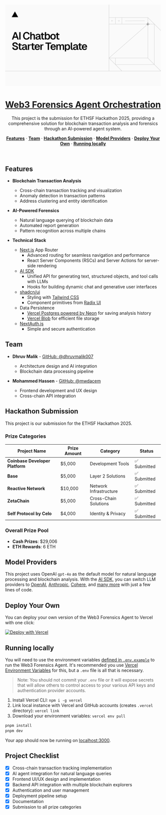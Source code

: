 <a href="https://web3-forensics.vercel.app/">
  <img alt="Web3 Forensics Agent Orchestration" src="app/(chat)/opengraph-image.png">
  <h1 align="center">Web3 Forensics Agent Orchestration</h1>
</a>

<p align="center">
  This project is the submission for ETHSF Hackathon 2025, providing a comprehensive solution for blockchain transaction analysis and forensics through an AI-powered agent system.
</p>

<p align="center">
  <a href="#features"><strong>Features</strong></a> ·
  <a href="#team"><strong>Team</strong></a> ·
  <a href="#hackathon-submission"><strong>Hackathon Submission</strong></a> ·
  <a href="#model-providers"><strong>Model Providers</strong></a> ·
  <a href="#deploy-your-own"><strong>Deploy Your Own</strong></a> ·
  <a href="#running-locally"><strong>Running locally</strong></a>
</p>
<br/>

## Features

- **Blockchain Transaction Analysis**
  - Cross-chain transaction tracking and visualization
  - Anomaly detection in transaction patterns
  - Address clustering and entity identification
  
- **AI-Powered Forensics**
  - Natural language querying of blockchain data
  - Automated report generation
  - Pattern recognition across multiple chains
  
- **Technical Stack**
  - [Next.js](https://nextjs.org) App Router
    - Advanced routing for seamless navigation and performance
    - React Server Components (RSCs) and Server Actions for server-side rendering
  - [AI SDK](https://sdk.vercel.ai/docs)
    - Unified API for generating text, structured objects, and tool calls with LLMs
    - Hooks for building dynamic chat and generative user interfaces
  - [shadcn/ui](https://ui.shadcn.com)
    - Styling with [Tailwind CSS](https://tailwindcss.com)
    - Component primitives from [Radix UI](https://radix-ui.com)
  - Data Persistence
    - [Vercel Postgres powered by Neon](https://vercel.com/storage/postgres) for saving analysis history
    - [Vercel Blob](https://vercel.com/storage/blob) for efficient file storage
  - [NextAuth.js](https://github.com/nextauthjs/next-auth)
    - Simple and secure authentication

## Team

- **Dhruv Malik** - [GitHub: @dhruvmalik007](https://github.com/dhruvmalik007)
  - Architecture design and AI integration
  - Blockchain data processing pipeline

- **Mohammed Hassen** - [GitHub: @mwdacem](https://github.com/mwdacem)
  - Frontend development and UX design
  - Cross-chain API integration

## Hackathon Submission

This project is our submission for the ETHSF Hackathon 2025.

### Prize Categories

| Project Name | Prize Amount | Category | Status |
|--------------|--------------|-----------|--------|
| **Coinbase Developer Platform** | $5,000 | Development Tools | ✅ Submitted |
| **Base** | $5,000 | Layer 2 Solutions | ✅ Submitted |
| **Reactive Network** | $10,000 | Network Infrastructure | ✅ Submitted |
| **ZetaChain** | $5,000 | Cross-Chain Solutions | ✅ Submitted |
| **Self Protocol by Celo** | $4,000 | Identity & Privacy | ✅ Submitted |

### Overall Prize Pool
- **Cash Prizes**: $29,006
- **ETH Rewards**: 6 ETH

## Model Providers

This project uses OpenAI `gpt-4o` as the default model for natural language processing and blockchain analysis. With the [AI SDK](https://sdk.vercel.ai/docs), you can switch LLM providers to [OpenAI](https://openai.com), [Anthropic](https://anthropic.com), [Cohere](https://cohere.com/), and [many more](https://sdk.vercel.ai/providers/ai-sdk-providers) with just a few lines of code.

## Deploy Your Own

You can deploy your own version of the Web3 Forensics Agent to Vercel with one click:

[![Deploy with Vercel](https://vercel.com/button)](https://vercel.com/new/clone?repository-url=https%3A%2F%2Fgithub.com%2Fdhruvmalik007%2Fweb3-forensics&env=AUTH_SECRET,OPENAI_API_KEY&envDescription=Learn%20more%20about%20how%20to%20get%20the%20API%20Keys%20for%20the%20application&envLink=https%3A%2F%2Fgithub.com%2Fdhruvmalik007%2Fweb3-forensics%2Fblob%2Fmain%2F.env.example&demo-title=Web3%20Forensics&demo-description=An%20AI-Powered%20Blockchain%20Forensics%20Tool%20Built%20With%20Next.js%20and%20the%20AI%20SDK&demo-url=https%3A%2F%2Fweb3-forensics.vercel.app&stores=[{%22type%22:%22postgres%22},{%22type%22:%22blob%22}])

## Running locally

You will need to use the environment variables [defined in `.env.example`](.env.example) to run the Web3 Forensics Agent. It's recommended you use [Vercel Environment Variables](https://vercel.com/docs/projects/environment-variables) for this, but a `.env` file is all that is necessary.

> Note: You should not commit your `.env` file or it will expose secrets that will allow others to control access to your various API keys and authentication provider accounts.

1. Install Vercel CLI: `npm i -g vercel`
2. Link local instance with Vercel and GitHub accounts (creates `.vercel` directory): `vercel link`
3. Download your environment variables: `vercel env pull`

```bash
pnpm install
pnpm dev
```

Your app should now be running on [localhost:3000](http://localhost:3000/).

## Project Checklist

- [x] Cross-chain transaction tracking implementation
- [x] AI agent integration for natural language queries
- [x] Frontend UI/UX design and implementation
- [x] Backend API integration with multiple blockchain explorers
- [x] Authentication and user management
- [x] Deployment pipeline setup
- [x] Documentation
- [x] Submission to all prize categories
